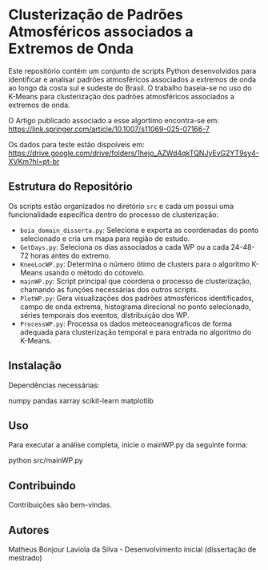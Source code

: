 # Clusterização de Padrões Atmosféricos associados a Extremos de Onda

Este repositório contém um conjunto de scripts Python desenvolvidos para identificar e analisar padrões atmosféricos associados a extremos de onda ao longo da costa sul e sudeste do Brasil. O trabalho baseia-se no uso do K-Means para clusterização dos padrões atmosféricos associados a extremos de onda. 

O Artigo publicado associado a esse algortimo encontra-se em:  https://link.springer.com/article/10.1007/s11069-025-07166-7

Os dados para teste estão dispoíveis em: https://drive.google.com/drive/folders/1hejo_AZWd4qkTQNJyEvG2YT9sy4-XVKm?hl=pt-br

## Estrutura do Repositório

Os scripts estão organizados no diretório `src` e cada um possui uma funcionalidade específica dentro do processo de clusterização:

- `boia_domain_disserta.py`: Seleciona e exporta as coordenadas do ponto selecionado e cria um mapa para região de estudo.
- `GetDays.py`: Seleciona os dias associados a cada WP ou a cada 24-48-72 horas antes do extremo. 
- `KneeLocWP.py`: Determina o número ótimo de clusters para o algoritmo K-Means usando o método do cotovelo.
- `mainWP.py`: Script principal que coordena o processo de clusterização, chamando as funções necessárias dos outros scripts.
- `PlotWP.py`: Gera visualizações dos padrões atmosféricos identificados, campo de onda extrema, histograma direcional no ponto selecionado, séries temporais dos eventos, distribuição dos WP. 
- `ProcessWP.py`: Processa os dados meteoceanograficos de forma adequada para clusterização temporal e para entrada no algoritmo do K-Means.

## Instalação

Dependências necessárias:

numpy
pandas
xarray
scikit-learn
matplotlib

## Uso
Para executar a análise completa, inicie o mainWP.py da seguinte forma:

python src/mainWP.py

## Contribuindo
Contribuições são bem-vindas. 

## Autores
Matheus Bonjour Laviola da Silva - Desenvolvimento inicial (dissertação de mestrado)


